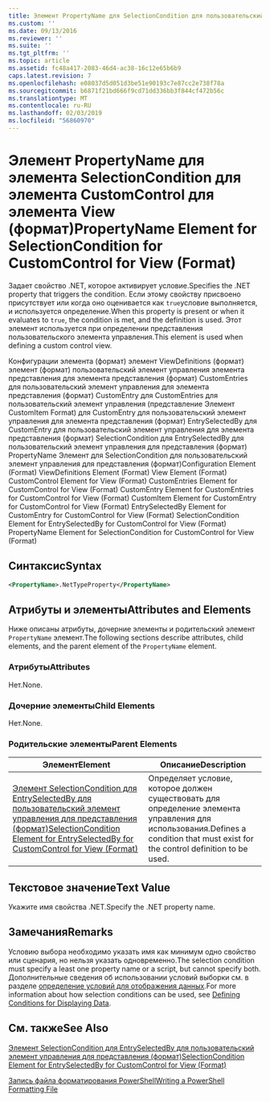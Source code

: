 ```yaml
---
title: Элемент PropertyName для SelectionCondition для пользовательский элемент управления для представления (формат) | Документация Майкрософт
ms.custom: ''
ms.date: 09/13/2016
ms.reviewer: ''
ms.suite: ''
ms.tgt_pltfrm: ''
ms.topic: article
ms.assetid: fc48a417-2083-46d4-ac38-16c12e65b6b9
caps.latest.revision: 7
ms.openlocfilehash: e08037d5d051d3be51e90193c7e87cc2e738f78a
ms.sourcegitcommit: b6871f21bd666f9cd71dd336bb3f844cf472b56c
ms.translationtype: MT
ms.contentlocale: ru-RU
ms.lasthandoff: 02/03/2019
ms.locfileid: "56860970"
---
```

# <a name="propertyname-element-for-selectioncondition-for-customcontrol-for-view-format"></a><span data-ttu-id="60929-102">Элемент PropertyName для элемента SelectionCondition для элемента CustomControl для элемента View (формат)</span><span class="sxs-lookup"><span data-stu-id="60929-102">PropertyName Element for SelectionCondition for CustomControl for View (Format)</span></span>

<span data-ttu-id="60929-103">Задает свойство .NET, которое активирует условие.</span><span class="sxs-lookup"><span data-stu-id="60929-103">Specifies the .NET property that triggers the condition.</span></span> <span data-ttu-id="60929-104">Если этому свойству присвоено присутствует или когда оно оценивается как `true`условие выполняется, и используется определение.</span><span class="sxs-lookup"><span data-stu-id="60929-104">When this property is present or when it evaluates to `true`, the condition is met, and the definition is used.</span></span> <span data-ttu-id="60929-105">Этот элемент используется при определении представления пользовательского элемента управления.</span><span class="sxs-lookup"><span data-stu-id="60929-105">This element is used when defining a custom control view.</span></span>

<span data-ttu-id="60929-106">Конфигурации элемента (формат) элемент ViewDefinitions (формат) элемент (формат) пользовательский элемент управления элемента представления для элемента представления (формат) CustomEntries для пользовательский элемент управления для элемента представления (формат) CustomEntry для CustomEntries для пользовательский элемент управления (представление Элемент CustomItem Format) для CustomEntry для пользовательский элемент управления для элемента представления (формат) EntrySelectedBy для CustomEntry для пользовательский элемент управления для элемента представления (формат) SelectionCondition для EntrySelectedBy для пользовательский элемент управления для представления (формат) PropertyName Элемент для SelectionCondition для пользовательский элемент управления для представления (формат)</span><span class="sxs-lookup"><span data-stu-id="60929-106">Configuration Element (Format) ViewDefinitions Element (Format) View Element (Format) CustomControl Element for View (Format) CustomEntries Element for CustomControl for View (Format) CustomEntry Element for CustomEntries for CustomControl for View (Format) CustomItem Element for CustomEntry for CustomControl for View (Format) EntrySelectedBy Element for CustomEntry for CustomControl for View (Format) SelectionCondition Element for EntrySelectedBy for CustomControl for View (Format) PropertyName Element for SelectionCondition for CustomControl for View (Format)</span></span>

## <a name="syntax"></a><span data-ttu-id="60929-107">Синтаксис</span><span class="sxs-lookup"><span data-stu-id="60929-107">Syntax</span></span>

```xml
<PropertyName>.NetTypeProperty</PropertyName>
```

## <a name="attributes-and-elements"></a><span data-ttu-id="60929-108">Атрибуты и элементы</span><span class="sxs-lookup"><span data-stu-id="60929-108">Attributes and Elements</span></span>

<span data-ttu-id="60929-109">Ниже описаны атрибуты, дочерние элементы и родительский элемент `PropertyName` элемент.</span><span class="sxs-lookup"><span data-stu-id="60929-109">The following sections describe attributes, child elements, and the parent element of the `PropertyName` element.</span></span>

### <a name="attributes"></a><span data-ttu-id="60929-110">Атрибуты</span><span class="sxs-lookup"><span data-stu-id="60929-110">Attributes</span></span>

<span data-ttu-id="60929-111">Нет.</span><span class="sxs-lookup"><span data-stu-id="60929-111">None.</span></span>

### <a name="child-elements"></a><span data-ttu-id="60929-112">Дочерние элементы</span><span class="sxs-lookup"><span data-stu-id="60929-112">Child Elements</span></span>

<span data-ttu-id="60929-113">Нет.</span><span class="sxs-lookup"><span data-stu-id="60929-113">None.</span></span>

### <a name="parent-elements"></a><span data-ttu-id="60929-114">Родительские элементы</span><span class="sxs-lookup"><span data-stu-id="60929-114">Parent Elements</span></span>

|<span data-ttu-id="60929-115">Элемент</span><span class="sxs-lookup"><span data-stu-id="60929-115">Element</span></span>|<span data-ttu-id="60929-116">Описание</span><span class="sxs-lookup"><span data-stu-id="60929-116">Description</span></span>|
|-------------|-----------------|
|[<span data-ttu-id="60929-117">Элемент SelectionCondition для EntrySelectedBy для пользовательский элемент управления для представления (формат)</span><span class="sxs-lookup"><span data-stu-id="60929-117">SelectionCondition Element for EntrySelectedBy for CustomControl for View (Format)</span></span>](./selectioncondition-element-for-entryselectedby-for-customcontrol-format.md)|<span data-ttu-id="60929-118">Определяет условие, которое должен существовать для определение элемента управления для использования.</span><span class="sxs-lookup"><span data-stu-id="60929-118">Defines a condition that must exist for the control definition to be used.</span></span>|

## <a name="text-value"></a><span data-ttu-id="60929-119">Текстовое значение</span><span class="sxs-lookup"><span data-stu-id="60929-119">Text Value</span></span>

<span data-ttu-id="60929-120">Укажите имя свойства .NET.</span><span class="sxs-lookup"><span data-stu-id="60929-120">Specify the .NET property name.</span></span>

## <a name="remarks"></a><span data-ttu-id="60929-121">Замечания</span><span class="sxs-lookup"><span data-stu-id="60929-121">Remarks</span></span>

<span data-ttu-id="60929-122">Условию выбора необходимо указать имя как минимум одно свойство или сценария, но нельзя указать одновременно.</span><span class="sxs-lookup"><span data-stu-id="60929-122">The selection condition must specify a least one property name or a script, but cannot specify both.</span></span> <span data-ttu-id="60929-123">Дополнительные сведения об использовании условий выборки см. в разделе [определение условий для отображения данных](./defining-conditions-for-displaying-data.md).</span><span class="sxs-lookup"><span data-stu-id="60929-123">For more information about how selection conditions can be used, see [Defining Conditions for Displaying Data](./defining-conditions-for-displaying-data.md).</span></span>

## <a name="see-also"></a><span data-ttu-id="60929-124">См. также</span><span class="sxs-lookup"><span data-stu-id="60929-124">See Also</span></span>

[<span data-ttu-id="60929-125">Элемент SelectionCondition для EntrySelectedBy для пользовательский элемент управления для представления (формат)</span><span class="sxs-lookup"><span data-stu-id="60929-125">SelectionCondition Element for EntrySelectedBy for CustomControl for View (Format)</span></span>](./selectioncondition-element-for-entryselectedby-for-customcontrol-format.md)

[<span data-ttu-id="60929-126">Запись файла форматирования PowerShell</span><span class="sxs-lookup"><span data-stu-id="60929-126">Writing a PowerShell Formatting File</span></span>](./writing-a-powershell-formatting-file.md)
